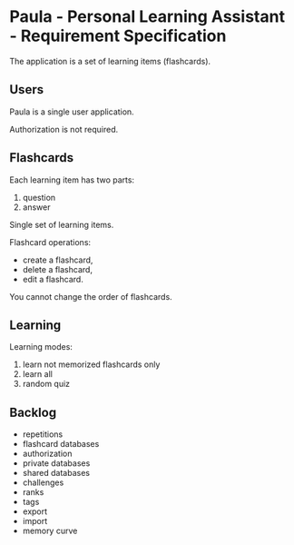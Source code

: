 # Paula - Personal Learning Assistant - Requirement Specification

The application is a set of learning items (flashcards).

## Users

Paula is a single user application.

Authorization is not required.

## Flashcards

Each learning item has two parts:
1. question
2. answer

Single set of learning items.

Flashcard operations:
- create a flashcard,
- delete a flashcard,
- edit a flashcard.

You cannot change the order of flashcards.

## Learning

Learning modes:
1. learn not memorized flashcards only
2. learn all
3. random quiz

## Backlog

- repetitions
- flashcard databases
- authorization
- private databases
- shared databases
- challenges
- ranks
- tags
- export
- import
- memory curve
